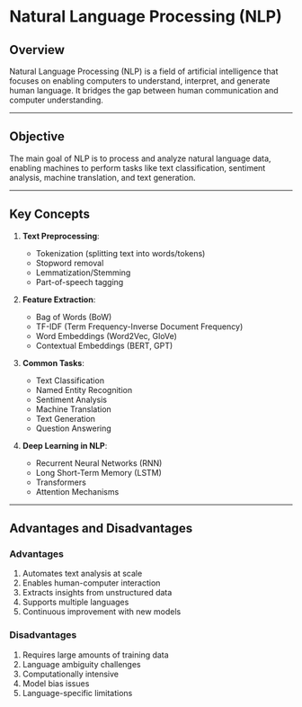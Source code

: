 # Natural Language Processing (NLP)

## Overview
Natural Language Processing (NLP) is a field of artificial intelligence that focuses on enabling computers to understand, interpret, and generate human language. It bridges the gap between human communication and computer understanding.

---

## Objective
The main goal of NLP is to process and analyze natural language data, enabling machines to perform tasks like text classification, sentiment analysis, machine translation, and text generation.

---

## Key Concepts

1. **Text Preprocessing**:
   - Tokenization (splitting text into words/tokens)
   - Stopword removal
   - Lemmatization/Stemming
   - Part-of-speech tagging

2. **Feature Extraction**:
   - Bag of Words (BoW)
   - TF-IDF (Term Frequency-Inverse Document Frequency)
   - Word Embeddings (Word2Vec, GloVe)
   - Contextual Embeddings (BERT, GPT)

3. **Common Tasks**:
   - Text Classification
   - Named Entity Recognition
   - Sentiment Analysis
   - Machine Translation
   - Text Generation
   - Question Answering

4. **Deep Learning in NLP**:
   - Recurrent Neural Networks (RNN)
   - Long Short-Term Memory (LSTM)
   - Transformers
   - Attention Mechanisms

---

## Advantages and Disadvantages

### Advantages
1. Automates text analysis at scale
2. Enables human-computer interaction
3. Extracts insights from unstructured data
4. Supports multiple languages
5. Continuous improvement with new models

### Disadvantages
1. Requires large amounts of training data
2. Language ambiguity challenges
3. Computationally intensive
4. Model bias issues
5. Language-specific limitations